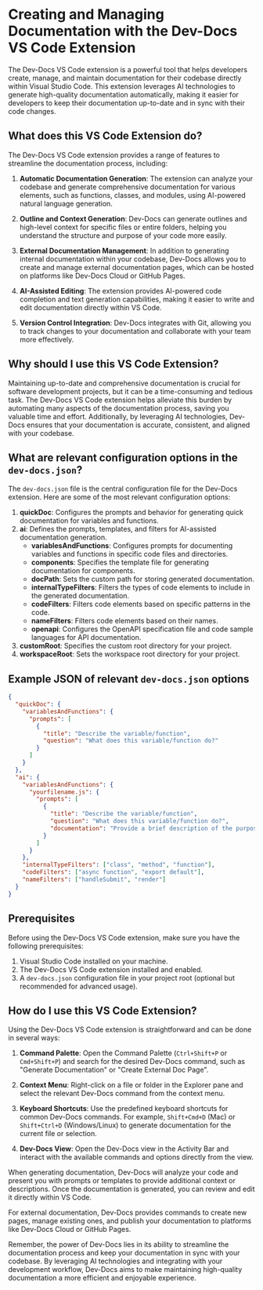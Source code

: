 # Creating and Managing Documentation with the Dev-Docs VS Code Extension

The Dev-Docs VS Code extension is a powerful tool that helps developers create, manage, and maintain documentation for their codebase directly within Visual Studio Code. This extension leverages AI technologies to generate high-quality documentation automatically, making it easier for developers to keep their documentation up-to-date and in sync with their code changes.

## What does this VS Code Extension do?

The Dev-Docs VS Code extension provides a range of features to streamline the documentation process, including:

1. **Automatic Documentation Generation**: The extension can analyze your codebase and generate comprehensive documentation for various elements, such as functions, classes, and modules, using AI-powered natural language generation.

2. **Outline and Context Generation**: Dev-Docs can generate outlines and high-level context for specific files or entire folders, helping you understand the structure and purpose of your code more easily.

3. **External Documentation Management**: In addition to generating internal documentation within your codebase, Dev-Docs allows you to create and manage external documentation pages, which can be hosted on platforms like Dev-Docs Cloud or GitHub Pages.

4. **AI-Assisted Editing**: The extension provides AI-powered code completion and text generation capabilities, making it easier to write and edit documentation directly within VS Code.

5. **Version Control Integration**: Dev-Docs integrates with Git, allowing you to track changes to your documentation and collaborate with your team more effectively.

## Why should I use this VS Code Extension?

Maintaining up-to-date and comprehensive documentation is crucial for software development projects, but it can be a time-consuming and tedious task. The Dev-Docs VS Code extension helps alleviate this burden by automating many aspects of the documentation process, saving you valuable time and effort. Additionally, by leveraging AI technologies, Dev-Docs ensures that your documentation is accurate, consistent, and aligned with your codebase.

## What are relevant configuration options in the `dev-docs.json`?

The `dev-docs.json` file is the central configuration file for the Dev-Docs extension. Here are some of the most relevant configuration options:

1. **quickDoc**: Configures the prompts and behavior for generating quick documentation for variables and functions.
2. **ai**: Defines the prompts, templates, and filters for AI-assisted documentation generation.
   - **variablesAndFunctions**: Configures prompts for documenting variables and functions in specific code files and directories.
   - **components**: Specifies the template file for generating documentation for components.
   - **docPath**: Sets the custom path for storing generated documentation.
   - **internalTypeFilters**: Filters the types of code elements to include in the generated documentation.
   - **codeFilters**: Filters code elements based on specific patterns in the code.
   - **nameFilters**: Filters code elements based on their names.
   - **openapi**: Configures the OpenAPI specification file and code sample languages for API documentation.
3. **customRoot**: Specifies the custom root directory for your project.
4. **workspaceRoot**: Sets the workspace root directory for your project.

## Example JSON of relevant `dev-docs.json` options

```json
{
  "quickDoc": {
    "variablesAndFunctions": {
      "prompts": [
        {
          "title": "Describe the variable/function",
          "question": "What does this variable/function do?"
        }
      ]
    }
  },
  "ai": {
    "variablesAndFunctions": {
      "yourfilename.js": {
        "prompts": [
          {
            "title": "Describe the variable/function",
            "question": "What does this variable/function do?",
            "documentation": "Provide a brief description of the purpose and functionality of the variable or function."
          }
        ]
      }
    },
    "internalTypeFilters": ["class", "method", "function"],
    "codeFilters": ["async function", "export default"],
    "nameFilters": ["handleSubmit", "render"]
  }
}
```

## Prerequisites

Before using the Dev-Docs VS Code extension, make sure you have the following prerequisites:

1. Visual Studio Code installed on your machine.
2. The Dev-Docs VS Code extension installed and enabled.
3. A `dev-docs.json` configuration file in your project root (optional but recommended for advanced usage).

## How do I use this VS Code Extension?

Using the Dev-Docs VS Code extension is straightforward and can be done in several ways:

1. **Command Palette**: Open the Command Palette (`Ctrl+Shift+P` or `Cmd+Shift+P`) and search for the desired Dev-Docs command, such as "Generate Documentation" or "Create External Doc Page".

2. **Context Menu**: Right-click on a file or folder in the Explorer pane and select the relevant Dev-Docs command from the context menu.

3. **Keyboard Shortcuts**: Use the predefined keyboard shortcuts for common Dev-Docs commands. For example, `Shift+Cmd+D` (Mac) or `Shift+Ctrl+D` (Windows/Linux) to generate documentation for the current file or selection.

4. **Dev-Docs View**: Open the Dev-Docs view in the Activity Bar and interact with the available commands and options directly from the view.

When generating documentation, Dev-Docs will analyze your code and present you with prompts or templates to provide additional context or descriptions. Once the documentation is generated, you can review and edit it directly within VS Code.

For external documentation, Dev-Docs provides commands to create new pages, manage existing ones, and publish your documentation to platforms like Dev-Docs Cloud or GitHub Pages.

Remember, the power of Dev-Docs lies in its ability to streamline the documentation process and keep your documentation in sync with your codebase. By leveraging AI technologies and integrating with your development workflow, Dev-Docs aims to make maintaining high-quality documentation a more efficient and enjoyable experience.
